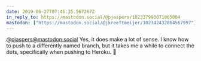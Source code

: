 ```yaml
---
date: 2019-06-27T07:46:35.567267Z
in_reply_to: https://mastodon.social/@pjaspers/102337990071065004
mastodon: ["https://mastodon.social/@jkreeftmeijer/102342432864567997"]
---
```

@pjaspers@mastodon.social Yes, it does make a lot of sense. I know how to push to a differently named branch, but it takes me a while to connect the dots, specifically when pushing to Heroku. 🤷
